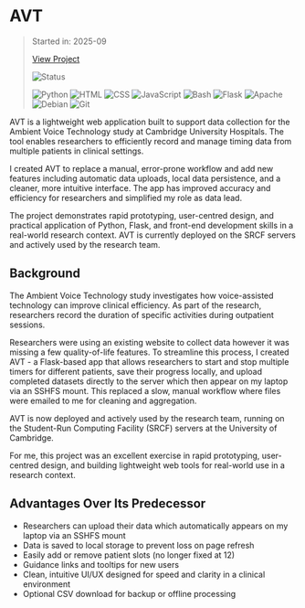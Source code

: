 # AVT

> Started in: 2025-09
>
> [View Project](https://avt.rokesharumugam.com)
>
> ![Status](https://img.shields.io/website?url=https%3A//avt.rokesharumugam.com&label=Status&up_message=Online&down_message=Offline)
>
> ![Python](https://img.shields.io/badge/Python-3776AB?logo=python&logoColor=FFDE57)
> ![HTML](https://img.shields.io/badge/HTML-E34F26?logo=html5&logoColor=FFFFFF)
> ![CSS](https://img.shields.io/badge/CSS-663399?logo=css&logoColor=FFFFFF)
> ![JavaScript](https://img.shields.io/badge/JavaScript-F7DF1E?logo=javascript&logoColor=000000)
> ![Bash](https://img.shields.io/badge/Bash-4EAA25?logo=gnu%20bash&logoColor=FFFFFF)
> ![Flask](https://img.shields.io/badge/Flask-3BABC3?logo=flask&logoColor=FFFFFF)
> ![Apache](https://img.shields.io/badge/Apache-D22128?logo=apache&logoColor=FFFFFF)
> ![Debian](https://img.shields.io/badge/Debian-A81D33?logo=debian&logoColor=FFFFFF)
> ![Git](https://img.shields.io/badge/Git-F05032?logo=git&logoColor=FFFFFF)

AVT is a lightweight web application built to support data collection for the Ambient Voice Technology study at Cambridge University Hospitals. The tool enables researchers to efficiently record and manage timing data from multiple patients in clinical settings.

I created AVT to replace a manual, error-prone workflow and add new features including automatic data uploads, local data persistence, and a cleaner, more intuitive interface. The app has improved accuracy and efficiency for researchers and simplified my role as data lead.

The project demonstrates rapid prototyping, user-centred design, and practical application of Python, Flask, and front-end development skills in a real-world research context. AVT is currently deployed on the SRCF servers and actively used by the research team.


## Background

The Ambient Voice Technology study investigates how voice-assisted technology can improve clinical efficiency. As part of the research, researchers record the duration of specific activities during outpatient sessions.

Researchers were using an existing website to collect data however it was missing a few quality-of-life features. To streamline this process, I created AVT - a Flask-based app that allows researchers to start and stop multiple timers for different patients, save their progress locally, and upload completed datasets directly to the server which then appear on my laptop via an SSHFS mount. This replaced a slow, manual workflow where files were emailed to me for cleaning and aggregation.

AVT is now deployed and actively used by the research team, running on the Student-Run Computing Facility (SRCF) servers at the University of Cambridge.

For me, this project was an excellent exercise in rapid prototyping, user-centred design, and building lightweight web tools for real-world use in a research context.


## Advantages Over Its Predecessor

- Researchers can upload their data which automatically appears on my laptop via an SSHFS mount
- Data is saved to local storage to prevent loss on page refresh
- Easily add or remove patient slots (no longer fixed at 12)
- Guidance links and tooltips for new users
- Clean, intuitive UI/UX designed for speed and clarity in a clinical environment
- Optional CSV download for backup or offline processing
